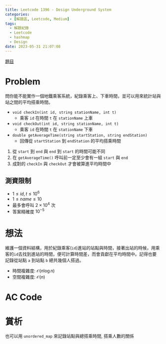 ```yaml
---
title: Leetcode 1396 - Design Underground System
categories:
  - [解題區, Leetcode, Medium]
tags:
  - 解題紀錄
  - Leetcode
  - hashmap
  - Design
date: 2023-05-31 21:07:08
---
```


[題目](https://leetcode.com/problems/design-underground-system/description/)

# Problem

問你能不能實作一個地鐵乘客系統，紀錄乘客上、下車時間，並可以用來統計站與站之間的平均搭乘時間。

- `void checkIn(int id, string stationName, int t)`
  - 乘客 `id` 在時間 `t` 在 `stationName` 上車
- `void checkOut(int id, string stationName, int t)`
  - 乘客 `id` 在時間 `t` 在 `stationName` 下車
- `double getAverageTime(string startStation, string endStation)`
  - 回傳從 `startStation` 到 `endStation` 的平均搭乘時間

1. 從 `start` 到 `end` 與 `end` 到 `start` 的時間可能不同
2. 在 `getAverageTime()` 呼叫前一定至少會有一組 `start` 與 `end`
3. 成對的 `checkIn` 與 `checkOut` 才會被算進平均時間中

## 測資限制

- $1 \le id, t \le 10^6$
- $1 \le name \le 10$
- 最多會呼叫 $2 \times 10^4$ 次
- 答案精確度 $10^{-5}$

# 想法

維護一個資料結構，用於紀錄乘客(`id`)進站的站點與時間，接著出站的時候，用乘客的`id`去找到進站的時間，便可計算時間差，而會貢獻在平均時間中。記得也要記錄從站點 `a` 到站點 `b` 總共幾個人搭過。

- 時間複雜度: $\mathcal{O}(n\log{n})$
- 空間複雜度: $\mathcal{O}(n)$

# AC Code

<script src="https://emgithub.com/embed-v2.js?target=https%3A%2F%2Fgithub.com%2Froy4801%2Fsolved_problems%2Fblob%2Fmaster%2Fleetcode%2F1396.cpp%23L10-L57&style=github&type=code&showBorder=on&showLineNumbers=on&showFileMeta=on&showFullPath=on&showCopy=on"></script>

# 賞析

也可以用 `unordered_map` 來記錄站點與總搭乘時間, 搭乘人數的關係
